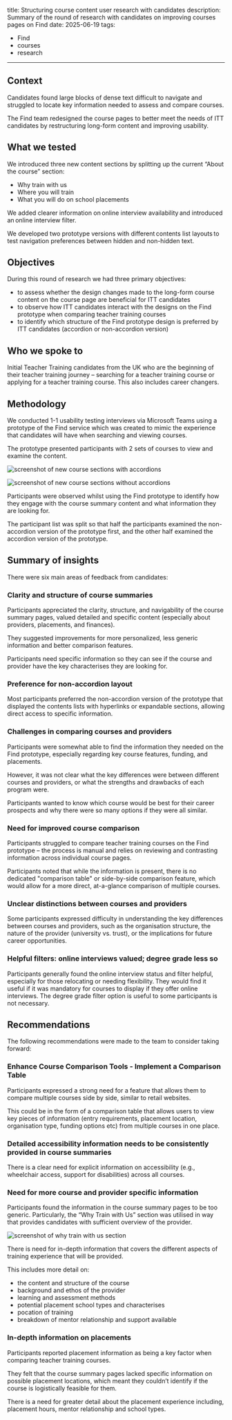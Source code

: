 title: Structuring course content user research with candidates
description: Summary of the round of research with candidates on improving courses pages on Find
date: 2025-06-19
tags:
- Find
- courses
- research
---

## Context

Candidates found large blocks of dense text difficult to navigate and struggled to locate key information needed to assess and compare courses. 

The Find team redesigned the course pages to better meet the needs of ITT candidates by restructuring long-form content and improving usability.  

## What we tested

We introduced three new content sections by splitting up the current “About the course” section:

- Why train with us 
- Where you will train 
- What you will do on school placements

We added clearer information on online interview availability and introduced an online interview filter.

We developed two prototype versions with different contents list layouts to test navigation preferences between hidden and non-hidden text.

## Objectives

During this round of research we had three primary objectives: 

- to assess whether the design changes made to the long-form course content on the course page are beneficial for ITT candidates
- to observe how ITT candidates interact with the designs on the Find prototype when comparing teacher training courses
- to identify which structure of the Find prototype design is preferred by ITT candidates (accordion or non-accordion version)
 
## Who we spoke to
 
Initial Teacher Training candidates from the UK who are the beginning of their teacher training journey – searching for a teacher training course or applying for a teacher training course. This also includes career changers.  

## Methodology
 
We conducted 1-1 usability testing interviews via Microsoft Teams using a prototype of the Find service which was created to mimic the experience that candidates will have when searching and viewing courses.  

The prototype presented participants with 2 sets of courses to view and examine the content.  

![screenshot of new course sections with accordions](course_sections_with_accordions.png)

![screenshot of new course sections without accordions](course_sections_without_accordions.png)

Participants were observed whilst using the Find prototype to identify how they engage with the course summary content and what information they are looking for. 
 
The participant list was split so that half the participants examined the non-accordion version of the prototype first, and the other half examined the accordion version of the prototype.  

## Summary of insights 

There were six main areas of feedback from candidates:

### Clarity and structure of course summaries 

Participants appreciated the clarity, structure, and navigability of the course summary pages, valued detailed and specific content (especially about providers, placements, and finances). 

They suggested improvements for more personalized, less generic information and better comparison features. 

Participants need specific information so they can see if the course and provider have the key characterises they are looking for.  
 
### Preference for non-accordion layout 

Most participants preferred the non-accordion version of the prototype that displayed the contents lists with hyperlinks or expandable sections, allowing direct access to specific information. 
 
### Challenges in comparing courses and providers 

Participants were somewhat able to find the information they needed on the Find prototype, especially regarding key course features, funding, and placements. 

However, it was not clear what the key differences were between different courses and providers, or what the strengths and drawbacks of each program were. 

Participants wanted to know which course would be best for their career prospects and why there were so many options if they were all similar.  
 
### Need for improved course comparison  
 
Participants struggled to compare teacher training courses on the Find prototype – the process is manual and relies on reviewing and contrasting information across individual course pages.  

Participants noted that while the information is present, there is no dedicated "comparison table" or side-by-side comparison feature, which would allow for a more direct, at-a-glance comparison of multiple courses.  
 
### Unclear distinctions between courses and providers 

Some participants expressed difficulty in understanding the key differences between courses and providers, such as the organisation structure, the nature of the provider (university vs. trust), or the implications for future career opportunities. 

### Helpful filters: online interviews valued; degree grade less so 
 
Participants generally found the online interview status and filter helpful, especially for those relocating or needing flexibility. They would find it useful if it was mandatory for courses to display if they offer online interviews. The degree grade filter option is useful to some participants is not necessary. 
 
## Recommendations  
 
The following recommendations were made to the team to consider taking forward:
 
### Enhance Course Comparison Tools - Implement a Comparison Table

Participants expressed a strong need for a feature that allows them to compare multiple courses side by side, similar to retail websites. 

This could be in the form of a comparison table that allows users to view key pieces of information (entry requirements, placement location, organisation type, funding options etc) from multiple courses in one place.  

### Detailed accessibility information needs to be consistently provided in course summaries 

There is a clear need for explicit information on accessibility (e.g., wheelchair access, support for disabilities) across all courses. 

### Need for more course and provider specific information 

Participants found the information in the course summary pages to be too generic. Particularly, the “Why Train with Us” section was utilised in way that provides candidates with sufficient overview of the provider. 

![screenshot of why train with us section](why_train_with_us_section.png)

There is need for in-depth information that covers the different aspects of training experience that will be provided. 

This includes more detail on: 

- the content and structure of the course 
- background and ethos of the provider 
- learning and assessment methods 
- potential placement school types and characterises  
- pocation of training  
- breakdown of mentor relationship and support available

### In-depth information on placements

Participants reported placement information as being a key factor when comparing teacher training courses. 

They felt that the course summary pages lacked specific information on possible placement locations, which meant they couldn’t identify if the course is logistically feasible for them. 

There is a need for greater detail about the placement experience including, placement hours, mentor relationship and school types. 
